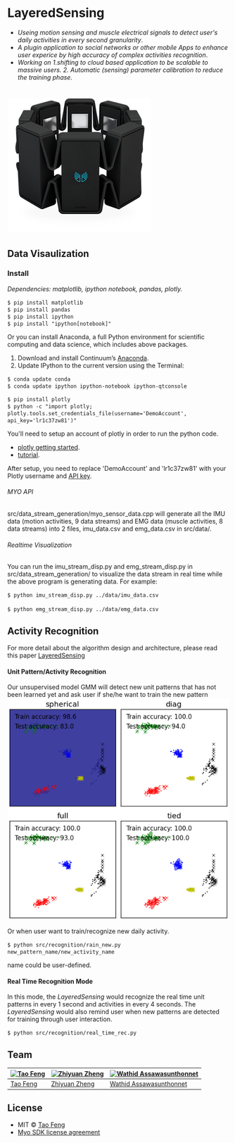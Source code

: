 # LayeredSensing
* _Useing motion sensing and muscle electrical signals to detect user's daily activities in every second granularity_.
* _A plugin application to social networks or other mobile Apps to enhance user experice by high accuracy of complex activities recognition_.
* _Working on 1.shifting to cloud based application to be scalable to massive users. 2. Automatic (sensing) parameter calibration to reduce the training phase._

# ![LayeredSensing](Paper_Slides/myo_image_black.png)
## Data Visaulization

### Install
 *Dependencies: matplotlib, ipython notebook, pandas, plotly.*

```
$ pip install matplotlib
$ pip install pandas
$ pip install ipython
$ pip install "ipython[notebook]"
```
Or you can install Anaconda, a full Python environment for scientific computing and data science, which includes above packages.
 1. Download and install Continuum’s [Anaconda](https://www.continuum.io/downloads).
 2. Update IPython to the current version using the Terminal:

```
$ conda update conda
$ conda update ipython ipython-notebook ipython-qtconsole
```

```
$ pip install plotly
$ python -c "import plotly; plotly.tools.set_credentials_file(username='DemoAccount', api_key='lr1c37zw81')"
```
You'll need to setup an account of plotly in order to run the python code.
 * [plotly getting started](https://plot.ly/python/getting-started/).
 * [tutorial](https://plot.ly/python/streaming-tutorial/).

After setup, you need to replace 'DemoAccount' and 'lr1c37zw81' with your Plotly username and [API key](https://plot.ly/settings/api/).


###### MYO API
src/data_stream_generation/myo_sensor_data.cpp will generate all the IMU data (motion activities, 9 data streams) and EMG data (muscle activities, 8 data streams) into 2 files, imu_data.csv and emg_data.csv in src/data/.

###### Realtime Visualization
You can run the imu_stream_disp.py and emg_stream_disp.py in src/data_stream_generation/ to visualize the data stream in real time while the above program is generating data. For example:

```
$ python imu_stream_disp.py ../data/imu_data.csv

$ python emg_stream_disp.py ../data/emg_data.csv
```

## Activity Recognition
For more detail about the algorithm design and architecture, please read this paper [LayeredSensing](https://github.com/fairymane/LayeredSensing/blob/master/Paper_Slides/LayeredSensing.pdf)

#### Unit Pattern/Activity Recognition
Our unsupervised model GMM will detect new unit patterns that has not been learned yet and ask user if she/he want to train the new pattern 
![GMM](Paper_Slides/GMM_5clusters.png)

Or when user want to train/recognize new daily activity.
```
$ python src/recognition/rain_new.py new_pattern_name/new_activity_name
```
name could be user-defined.


#### Real Time Recognition Mode
In this mode, the *LayeredSensing* would recognize the real time unit patterns in every 1 second and activities in every 4 seconds. The *LayeredSensing* would also remind user when new patterns are detected for training through user interaction.

```
$ python src/recognition/real_time_rec.py
```


## Team

[![Tao Feng](https://avatars1.githubusercontent.com/u/3277606?v=2&s=460)](https://github.com/) | [![Zhiyuan Zheng](https://avatars1.githubusercontent.com/u/12131004?v=2&s=460)](https://github.com/) | [![Wathid Assawasunthonnet](https://avatars1.githubusercontent.com/u/8878378?v=2&s=460)](https://github.com/)
---|---|---
[Tao Feng](https://github.com/fairymane) | [Zhiyuan Zheng](https://github.com/zhiyuanzheng) | [Wathid Assawasunthonnet](https://github.com/rockxja)

## License
 * MIT © [Tao Feng](https://github.com/fairymane)
 * [Myo SDK license agreement](https://github.com/fairymane/LayeredSensing/blob/master/LICENSE.txt)
